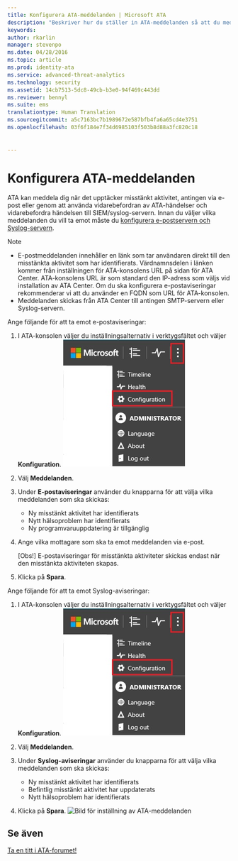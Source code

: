```yaml
---
title: Konfigurera ATA-meddelanden | Microsoft ATA
description: "Beskriver hur du ställer in ATA-meddelanden så att du meddelas när misstänkta aktiviteter identifieras."
keywords: 
author: rkarlin
manager: stevenpo
ms.date: 04/28/2016
ms.topic: article
ms.prod: identity-ata
ms.service: advanced-threat-analytics
ms.technology: security
ms.assetid: 14cb7513-5dc8-49cb-b3e0-94f469c443dd
ms.reviewer: bennyl
ms.suite: ems
translationtype: Human Translation
ms.sourcegitcommit: a5c7163bc7b1989672e587bfb4fa6a65cd4e3751
ms.openlocfilehash: 03f6f184e7f34d6985103f503b8d88a3fc820c18


---
```


# Konfigurera ATA-meddelanden
ATA kan meddela dig när det upptäcker misstänkt aktivitet, antingen via e-post eller genom att använda vidarebefordran av ATA-händelser och vidarebefordra händelsen till SIEM/syslog-servern. Innan du väljer vilka meddelanden du vill ta emot måste du [konfigurera e-postservern och Syslog-servern](setting-syslog-email-server-settings.md).

> [!NOTE]
> -   E-postmeddelanden innehåller en länk som tar användaren direkt till den misstänkta aktivitet som har identifierats. Värdnamnsdelen i länken kommer från inställningen för ATA-konsolens URL på sidan för ATA Center. ATA-konsolens URL är som standard den IP-adress som väljs vid installation av ATA Center.  Om du ska konfigurera e-postaviseringar rekommenderar vi att du använder en FQDN som URL för ATA-konsolen.
> -   Meddelanden skickas från ATA Center till antingen SMTP-servern eller Syslog-servern.

Ange följande för att ta emot e-postaviseringar:


1. I ATA-konsolen väljer du inställningsalternativ i verktygsfältet och väljer **Konfiguration**.
![Ikon för ATA-konfigurationsinställningar](media/ATA-config-icon.JPG)

2. Välj **Meddelanden**.
3. Under **E-postaviseringar** använder du knapparna för att välja vilka meddelanden som ska skickas:


    - Ny misstänkt aktivitet har identifierats
    - Nytt hälsoproblem har identifierats
    - Ny programvaruuppdatering är tillgänglig

4. Ange vilka mottagare som ska ta emot meddelanden via e-post.

    [Obs!] E-postaviseringar för misstänkta aktiviteter skickas endast när den misstänkta aktiviteten skapas.


5. Klicka på **Spara**.

Ange följande för att ta emot Syslog-aviseringar:


1. I ATA-konsolen väljer du inställningsalternativ i verktygsfältet och väljer **Konfiguration**.
![Ikon för ATA-konfigurationsinställningar](media/ATA-config-icon.JPG)

2. Välj **Meddelanden**.
3. Under **Syslog-aviseringar** använder du knapparna för att välja vilka meddelanden som ska skickas:


    - Ny misstänkt aktivitet har identifierats
    - Befintlig misstänkt aktivitet har uppdaterats
    - Nytt hälsoproblem har identifierats
5. Klicka på **Spara**.
![Bild för inställning av ATA-meddelanden](media/ATA-notification-settings.png)




## Se även
[Ta en titt i ATA-forumet!](https://social.technet.microsoft.com/Forums/security/home?forum=mata)



<!--HONumber=Jul16_HO3-->


